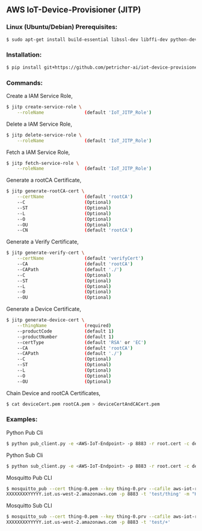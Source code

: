 ## AWS IoT-Device-Provisioner (JITP)


### Linux (Ubuntu/Debian) Prerequisites:

```bash
$ sudo apt-get install build-essential libssl-dev libffi-dev python-dev
```


### Installation:

```bash
$ pip install git+https://github.com/petrichor-ai/iot-device-provisioner.git
```


### Commands:

Create a IAM Service Role,
```bash
$ jitp create-service-role \
    --roleName               (default 'IoT_JITP_Role')
```

Delete a IAM Service Role,
```bash
$ jitp delete-service-role \
    --roleName               (default 'IoT_JITP_Role')
```

Fetch a IAM Service Role,
```bash
$ jitp fetch-service-role \
    --roleName               (default 'IoT_JITP_Role')
```

Generate a rootCA Certificate,
```bash
$ jitp generate-rootCA-cert \
    --certName               (default 'rootCA')
    --C                      (Optional)
    --ST                     (Optional)
    --L                      (Optional)
    --O                      (Optional)
    --OU                     (Optional)
    --CN                     (default 'rootCA')
```

Generate a Verify Certificate,
```bash
$ jitp generate-verify-cert \
    --certName               (default 'verifyCert')
    --CA                     (default 'rootCA')
    --CAPath                 (default './')
    --C                      (Optional)
    --ST                     (Optional)
    --L                      (Optional)
    --O                      (Optional)
    --OU                     (Optional)
```

Generate a Device Certificate,
```bash
$ jitp generate-device-cert \
    --thingName              (required)
    --productCode            (default 1)
    --productNumber          (default 1)
    --certType               (default 'RSA' or 'EC')
    --CA                     (default 'rootCA')
    --CAPath                 (default './')
    --C                      (Optional)
    --ST                     (Optional)
    --L                      (Optional)
    --O                      (Optional)
    --OU                     (Optional)
```

Chain Device and rootCA Certificates,
```bash
$ cat deviceCert.pem rootCA.pem > deviceCertAndCACert.pem
```


### Examples:

Python Pub Cli
```bash
$ python pub_client.py -e <AWS-IoT-Endpoint> -p 8883 -r root.cert -c deviceCertAndCACert.pem -k deviceCert.key -n <thingName> -id <clientId>
```

Python Sub Cli
```bash
$ python sub_client.py -e <AWS-IoT-Endpoint> -p 8883 -r root.cert -c deviceCertAndCACert.pem -k deviceCert.key -n <thingName> -id <clientId>
```

Mosquitto Pub CLI
```bash
$ mosquitto_pub --cert thing-0.pem --key thing-0.prv --cafile aws-iot-rootCA.crt -h
XXXXXXXXYYYYY.iot.us-west-2.amazonaws.com -p 8883 -t 'test/thing' -m "Hello from Mosquitto"
```

Mosquitto Sub CLI
```bash
$ mosquitto_sub --cert thing-0.pem --key thing-0.prv --cafile aws-iot-rootCA.crt -h
XXXXXXXXYYYYY.iot.us-west-2.amazonaws.com -p 8883 -t 'test/+'
```
